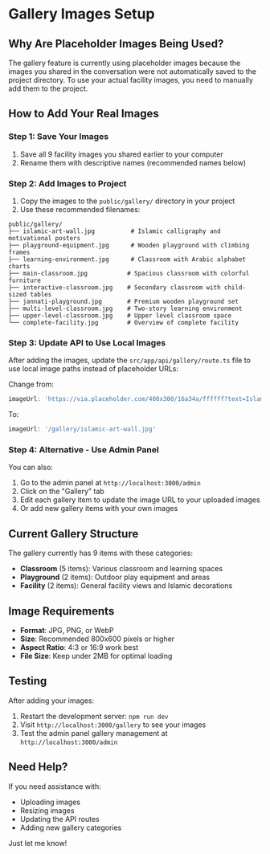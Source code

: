 # Gallery Images Setup

## Why Are Placeholder Images Being Used?

The gallery feature is currently using placeholder images because the images you shared in the conversation were not automatically saved to the project directory. To use your actual facility images, you need to manually add them to the project.

## How to Add Your Real Images

### Step 1: Save Your Images
1. Save all 9 facility images you shared earlier to your computer
2. Rename them with descriptive names (recommended names below)

### Step 2: Add Images to Project
1. Copy the images to the `public/gallery/` directory in your project
2. Use these recommended filenames:

```
public/gallery/
├── islamic-art-wall.jpg          # Islamic calligraphy and motivational posters
├── playground-equipment.jpg      # Wooden playground with climbing frames
├── learning-environment.jpg      # Classroom with Arabic alphabet charts
├── main-classroom.jpg           # Spacious classroom with colorful furniture
├── interactive-classroom.jpg    # Secondary classroom with child-sized tables
├── jannati-playground.jpg       # Premium wooden playground set
├── multi-level-classroom.jpg    # Two-story learning environment
├── upper-level-classroom.jpg    # Upper level classroom space
└── complete-facility.jpg        # Overview of complete facility
```

### Step 3: Update API to Use Local Images
After adding the images, update the `src/app/api/gallery/route.ts` file to use local image paths instead of placeholder URLs:

Change from:
```javascript
imageUrl: 'https://via.placeholder.com/400x300/16a34a/ffffff?text=Islamic+Art'
```

To:
```javascript
imageUrl: '/gallery/islamic-art-wall.jpg'
```

### Step 4: Alternative - Use Admin Panel
You can also:
1. Go to the admin panel at `http://localhost:3000/admin`
2. Click on the "Gallery" tab
3. Edit each gallery item to update the image URL to your uploaded images
4. Or add new gallery items with your own images

## Current Gallery Structure

The gallery currently has 9 items with these categories:
- **Classroom** (5 items): Various classroom and learning spaces
- **Playground** (2 items): Outdoor play equipment and areas
- **Facility** (2 items): General facility views and Islamic decorations

## Image Requirements

- **Format**: JPG, PNG, or WebP
- **Size**: Recommended 800x600 pixels or higher
- **Aspect Ratio**: 4:3 or 16:9 work best
- **File Size**: Keep under 2MB for optimal loading

## Testing

After adding your images:
1. Restart the development server: `npm run dev`
2. Visit `http://localhost:3000/gallery` to see your images
3. Test the admin panel gallery management at `http://localhost:3000/admin`

## Need Help?

If you need assistance with:
- Uploading images
- Resizing images
- Updating the API routes
- Adding new gallery categories

Just let me know!
